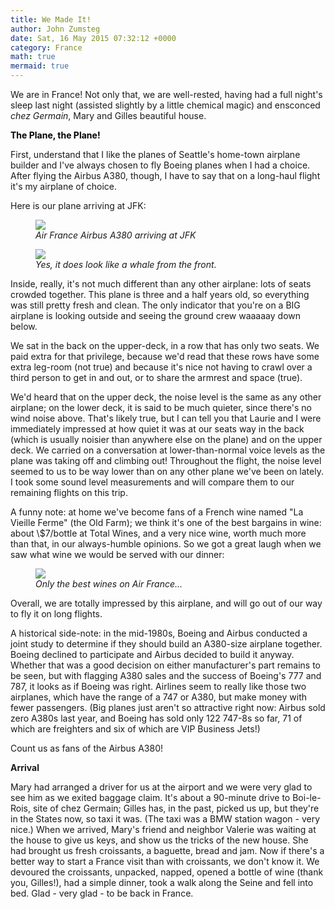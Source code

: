 ```yaml
---
title: We Made It!
author: John Zumsteg
date: Sat, 16 May 2015 07:32:12 +0000
category: France
math: true
mermaid: true
---
```

We are in France! Not only that, we are well-rested, having had a full night's sleep last night (assisted slightly by a little chemical magic) and ensconced *chez Germain*, Mary and Gilles beautiful house.

<span style="color: #000000;"><b>The Plane, the Plane!</b></span>

First, understand that I like the planes of Seattle's home-town airplane builder and I've always chosen to fly Boeing planes when I had a choice. After flying the Airbus A380, though, I have to say that on a long-haul flight it's my airplane of choice.

Here is our plane arriving at JFK:

<figure>
	<img src="{{site.url}}/assets/images/2015/05/2015-blog-5.jpg"/>
	<figcaption><em>Air France Airbus A380 arriving at JFK</em></figcaption>
</figure>



<figure>
	<img src="{{site.url}}/assets/images/2015/05/2015-blog-6.jpg"/>
	<figcaption><em>Yes, it does look like a whale from the front.</em></figcaption>
</figure>



Inside, really, it's not much different than any other airplane: lots of seats crowded together. This plane is three and a half years old, so everything was still pretty fresh and clean. The only indicator that you're on a BIG airplane is looking outside and seeing the ground crew waaaaay down below.

We sat in the back on the upper-deck, in a row that has only two seats. We paid extra for that privilege, because we'd read that these rows have some extra leg-room (not true) and because it's nice not having to crawl over a third person to get in and out, or to share the armrest and space (true).

We'd heard that on the upper deck, the noise level is the same as any other airplane; on the lower deck, it is said to be much quieter, since there's no wind noise above. That's likely true, but I can tell you that Laurie and I were immediately impressed at how quiet it was at our seats way in the back (which is usually noisier than anywhere else on the plane) and on the upper deck. We carried on a conversation at lower-than-normal voice levels as the plane was taking off and climbing out! Throughout the flight, the noise level seemed to us to be way lower than on any other plane we've been on lately. I took some sound level measurements and will compare them to our remaining flights on this trip.

A funny note: at home we've become fans of a French wine named "La Vieille Ferme" (the Old Farm); we think it's one of the best bargains in wine: about \\$7/bottle at Total Wines, and a very nice wine, worth much more than that, in our always-humble opinions. So we got a great laugh when we saw what wine we would be served with our dinner:

<figure>
	<img src="{{site.url}}/assets/images/2015/05/DSC04631.jpg"/>
	<figcaption><em>Only the best wines on Air France...</em></figcaption>
</figure>



Overall, we are totally impressed by this airplane, and will go out of our way to fly it on long flights.

A historical side-note: in the mid-1980s, Boeing and Airbus conducted a joint study to determine if they should build an A380-size airplane together. Boeing declined to participate and Airbus decided to build it anyway. Whether that was a good decision on either manufacturer's part remains to be seen, but with flagging A380 sales and the success of Boeing's 777 and 787, it looks as if Boeing was right. Airlines seem to really like those two airplanes, which have the range of a 747 or A380, but make money with fewer passengers. (Big planes just aren't so attractive right now: Airbus sold zero A380s last year, and Boeing has sold only 122 747-8s so far, 71 of which are freighters and six of which are VIP Business Jets!)

Count us as fans of the Airbus A380!

<strong>Arrival</strong>

Mary had arranged a driver for us at the airport and we were very glad to see him as we exited baggage claim. It's about a 90-minute drive to Boi-le-Rois, site of chez Germain; Gilles has, in the past, picked us up, but they're in the States now, so taxi it was. (The taxi was a BMW station wagon - very nice.) When we arrived, Mary's friend and neighbor Valerie was waiting at the house to give us keys, and show us the tricks of the new house. She had brought us fresh croissants, a baguette, bread and jam. Now if there's a better way to start a France visit than with croissants, we don't know it. We devoured the croissants, unpacked, napped, opened a bottle of wine (thank you, Gilles!), had a simple dinner, took a walk along the Seine and fell into bed. Glad - very glad - to be back in France.
